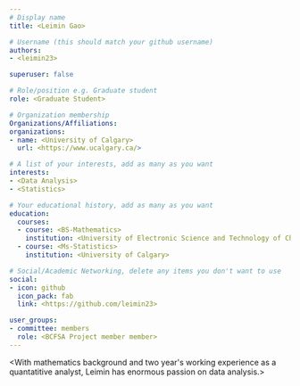```yaml
---
# Display name
title: <Leimin Gao>

# Username (this should match your github username)
authors:
- <leimin23>

superuser: false

# Role/position e.g. Graduate student
role: <Graduate Student>

# Organization membership
Organizations/Affiliations:
organizations:
- name: <University of Calgary>
  url: <https://www.ucalgary.ca/>

# A list of your interests, add as many as you want
interests:
- <Data Analysis>
- <Statistics>

# Your educational history, add as many as you want
education:
  courses:
  - course: <BS-Mathematics>
    institution: <University of Electronic Science and Technology of China>
  - course: <Ms-Statistics>
    institution: <University of Calgary>

# Social/Academic Networking, delete any items you don't want to use
social:
- icon: github
  icon_pack: fab
  link: <https://github.com/leimin23>

user_groups:
- committee: members
  role: <BCFSA Project member member>
---
```

<With mathematics background and two year's working experience as a quantatitive analyst, Leimin has enormous passion on data analysis.>
